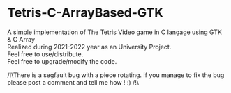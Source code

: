 # Tetris-C-ArrayBased-GTK   
A simple implementation of The Tetris Video game in C langage using GTK &amp; C Array    
Realized during 2021-2022 year as an University Project.   
Feel free to use/distribute.   
Feel free to upgrade/modify the code.   


/!\There is a segfault bug with a piece rotating. If you manage to fix the bug please post a comment and tell me how ! :) /!\   
